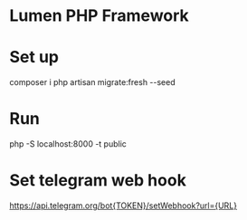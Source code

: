 # Lumen PHP Framework

# Set up
composer i
php artisan migrate:fresh --seed

# Run
php -S localhost:8000 -t public

# Set telegram web hook 
https://api.telegram.org/bot{TOKEN}/setWebhook?url={URL}
